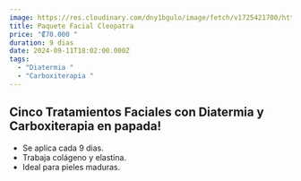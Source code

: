 ```yaml
---
image: https://res.cloudinary.com/dny1bgulo/image/fetch/v1725421700/https://res.cloudinary.com/dny1bgulo/image/upload/v1725421141/paquete_cleopatra_vxsmqn.jpg
title: Paquete Facial Cleopatra
price: "₡70.000 "
duration: 9 dias
date: 2024-09-11T18:02:00.000Z
tags:
  - "Diatermia "
  - "Carboxiterapia "
---
```

## Cinco Tratamientos Faciales con Diatermia y Carboxiterapia en papada!

* Se aplica cada 9 dias.
* Trabaja colágeno y elastina.
* Ideal para pieles maduras.

